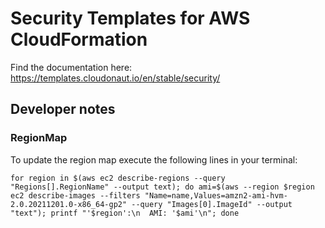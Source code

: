 # Security Templates for AWS CloudFormation

Find the documentation here: https://templates.cloudonaut.io/en/stable/security/

## Developer notes

### RegionMap
To update the region map execute the following lines in your terminal:

```
for region in $(aws ec2 describe-regions --query "Regions[].RegionName" --output text); do ami=$(aws --region $region ec2 describe-images --filters "Name=name,Values=amzn2-ami-hvm-2.0.20211201.0-x86_64-gp2" --query "Images[0].ImageId" --output "text"); printf "'$region':\n  AMI: '$ami'\n"; done
```
